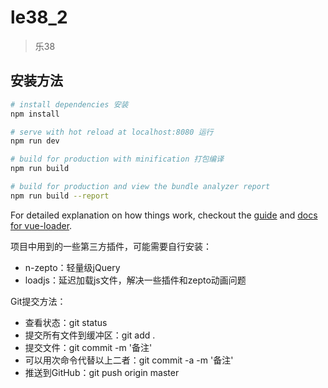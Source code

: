 # le38_2

> 乐38

## 安装方法

``` bash
# install dependencies 安装
npm install

# serve with hot reload at localhost:8080 运行
npm run dev

# build for production with minification 打包编译
npm run build

# build for production and view the bundle analyzer report
npm run build --report
```

For detailed explanation on how things work, checkout the [guide](http://vuejs-templates.github.io/webpack/) and [docs for vue-loader](http://vuejs.github.io/vue-loader).



项目中用到的一些第三方插件，可能需要自行安装：

-   n-zepto：轻量级jQuery
-   loadjs：延迟加载js文件，解决一些插件和zepto动画问题



Git提交方法：

-   查看状态：git status
-   提交所有文件到缓冲区：git add .
-   提交文件：git commit -m '备注' 
-   可以用次命令代替以上二者：git commit -a -m '备注'
-   推送到GitHub：git push origin master